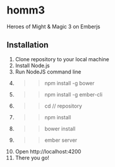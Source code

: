# homm3
Heroes of Might &amp; Magic 3 on Emberjs

## Installation

1. Clone repository to your local machine
2. Install Node.js
3. Run NodeJS command line
4. >> npm install -g bower
5. >> npm install -g ember-cli
6. >> cd // repository
7. >> npm install
8. >> bower install
9. >> ember server
10. Open http://localhost:4200
11. There you go!
